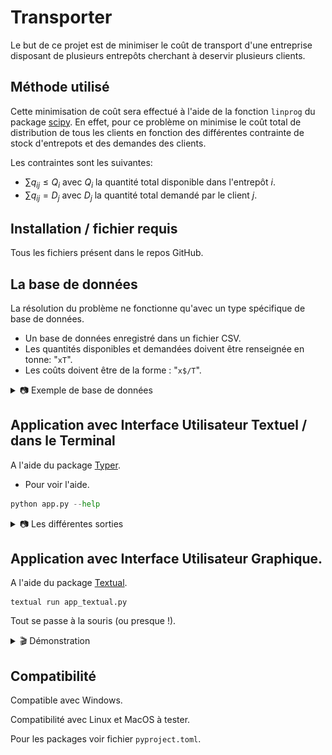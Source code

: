 # Transporter

Le but de ce projet est de minimiser le coût de transport d'une entreprise disposant de plusieurs entrepôts cherchant à deservir plusieurs clients.

## Méthode utilisé
Cette minimisation de coût sera effectué à l'aide de la fonction `linprog` du package [scipy](https://scipy.org/). 
En effet, pour ce problème on minimise le coût total de distribution de tous les clients en fonction des différentes contrainte de stock d'entrepots et des demandes des clients. 

Les contraintes sont les suivantes: 
- $\sum q_{ij} \le Q_i$ avec $Q_i$ la quantité total disponible dans l'entrepôt $i$. 
- $\sum q_{ij} = D_j$ avec $D_j$ la quantité total demandé par le client $j$.


## Installation / fichier requis
Tous les fichiers présent dans le repos GitHub.


## La base de données
La résolution du problème ne fonctionne qu'avec un type spécifique de base de données.

- Un base de données enregistré dans un fichier CSV.
- Les quantités disponibles et demandées doivent être renseignée en tonne: "`xT`".
- Les coûts doivent être de la forme : "`x$/T`".


<details>
  <summary>📷 Exemple de base de données </summary>
  <hr>

```
,19T,20T,19T,16T,19T,
27T,5$/T,3$/T,4$/T,5$/T,3$/T
18T,1$/T,4$/T,2$/T,1$/T,1$/T
22T,4$/T,3$/T,4$/T,3$/T,5$/T
25T,2$/T,3$/T,4$/T,3$/T,3$/T
22T,4$/T,1$/T,3$/T,4$/T,2$/T
```

 </details>


## Application avec Interface Utilisateur Textuel / dans le Terminal

A l'aide du package [Typer](https://typer.tiangolo.com/). 

- Pour voir l'aide. 
```python
python app.py --help
```

<details>
  <summary>📷  Les différentes sorties </summary>
  <hr>

  Différents tableaux en sortie [Rich](https://github.com/Textualize/rich)

```python
python app.py resultat-client --chemin /chemin/vers/base_de_donnees.csv
```
<img
  src="exemple/resultat_client.png"
  style="display: inline-block;
  align: center; 
  margin: 0 auto; max-width: 500px">

```python
python app.py resultat-entrepot --chemin /chemin/vers/base_de_donnees.csv
```
<img
  src="exemple/resultat_entrepot.png"
  style="display: inline-block;
  align: center; 
  margin: 0 auto; max-width: 500px">

  
  Différente visualisation graphique à l'aide de graph [NetworkX](https://networkx.org/documentation/stable/index.html)

```python
python app.py representation-client --chemin ./transport.csv --client 30
```
<img
  src="exemple/graph_client.png"
  style="display: inline-block;
  align: center; 
  margin: 0 auto; max-width: 500px">

```python
python app.py representation-entrepot --chemin ./transport.csv --entrepot 30
```
<img
  src="exemple/graph_entrepot.png"
  style="display: inline-block;
  align: center; 
  margin: 0 auto; max-width: 500px">


 </details>


## Application avec Interface Utilisateur Graphique. 

A l'aide du package [Textual](https://github.com/Textualize/textual).

```
textual run app_textual.py
```
Tout se passe à la souris (ou presque !).

<details>
  <summary>🎬 Démonstration </summary>
  <hr>


https://user-images.githubusercontent.com/125368997/235438571-7049c92c-37ae-4eff-885d-174208d8a4fc.mp4

  
 </details>

## Compatibilité

Compatible avec Windows. 

Compatibilité avec Linux et MacOS à tester. 

Pour les packages voir fichier `pyproject.toml`. 
